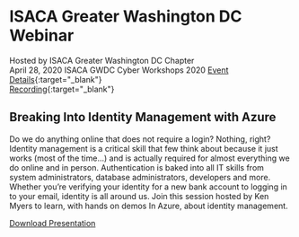 # ISACA Greater Washington DC Webinar
Hosted by ISACA Greater Washington DC Chapter  
April 28, 2020 
ISACA GWDC Cyber Workshops 2020
[Event Details](https://isaca-gwdc.org/event/vcw-imazure/){:target="_blank"}  
[Recording](https://isaca-gwdc.org/about/cyber-workshop-series-2020/){:target="_blank"}

## Breaking Into Identity Management with Azure
Do we do anything online that does not require a login? Nothing, right? Identity management is a critical skill that few think about because it just works (most of the time...) and is actually required for almost everything we do online and in person. Authentication is baked into all IT skills from system administrators, database administrators, developers and more. Whether you’re verifying your identity for a new bank account to logging in to your email, identity is all around us. Join this session hosted by Ken Myers to learn, with hands on demos In Azure, about identity management.

[Download Presentation](https://github.com/idmken/idmken/raw/master/talks/2004-BreakingIdentity.pdf)
